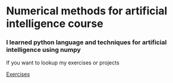 # Numerical methods for artificial intelligence course

### I learned python language and techniques for artificial intelligence using numpy

If you want to lookup my exercises or projects

[Exercises](exercises/)

